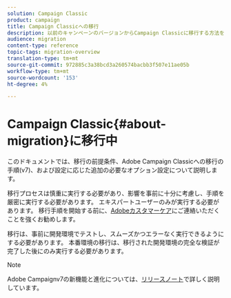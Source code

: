 ```yaml
---
solution: Campaign Classic
product: campaign
title: Campaign Classicへの移行
description: 以前のキャンペーンのバージョンからCampaign Classicに移行する方法を説明します。
audience: migration
content-type: reference
topic-tags: migration-overview
translation-type: tm+mt
source-git-commit: 972885c3a38bcd3a260574bacbb3f507e11ae05b
workflow-type: tm+mt
source-wordcount: '153'
ht-degree: 4%

---
```



# Campaign Classic{#about-migration}に移行中

このドキュメントでは、移行の前提条件、Adobe Campaign Classicへの移行の手順(v7)、および設定に応じた追加の必要なオプション設定について説明します。

移行プロセスは慎重に実行する必要があり、影響を事前に十分に考慮し、手順を厳密に実行する必要があります。 エキスパートユーザーのみが実行する必要があります。 移行手順を開始する前に、[Adobeカスタマーケア](https://helpx.adobe.com/jp/enterprise/admin-guide.html/enterprise/using/support-for-experience-cloud.ug.html)にご連絡いただくことを強くお勧めします。

移行は、事前に開発環境でテストし、スムーズかつエラーなく実行できるようにする必要があります。 本番環境の移行は、移行された開発環境の完全な検証が完了した後にのみ実行する必要があります。

>[!NOTE]
>
>Adobe Campaignv7の新機能と進化については、[リリースノート](../../rn/using/latest-release.md)で詳しく説明しています。
